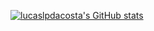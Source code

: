 [![lucaslpdacosta's GitHub stats](https://github-readme-stats.vercel.app/api?username=lucaslpdacosta)](https://github.com/anuraghazra/github-readme-stats)
